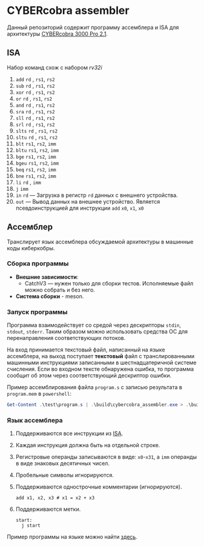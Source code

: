 # CYBERcobra assembler

Данный репозиторий содержит программу ассемблера и ISA для архитектуры [CYBERcobra 3000 Pro 2.1](https://github.com/MPSU/APS/tree/master/Labs/04.%20Primitive%20programmable%20device).

## ISA

Набор команд схож с набором *rv32i*

  1.  `add`  `rd` , `rs1`, `rs2`
  1.  `sub`  `rd` , `rs1`, `rs2`
  1.  `xor`  `rd` , `rs1`, `rs2`
  1.  `or`   `rd` , `rs1`, `rs2`
  1.  `and`  `rd` , `rs1`, `rs2`
  1.  `sra`  `rd` , `rs1`, `rs2`
  1.  `sll`  `rd` , `rs1`, `rs2`
  1.  `srl`  `rd` , `rs1`, `rs2`
  1.  `slts` `rd` , `rs1`, `rs2`
  1.  `sltu` `rd` , `rs1`, `rs2`
  1.  `blt`  `rs1`, `rs2`, `imm`
  1.  `bltu` `rs1`, `rs2`, `imm`
  1.  `bge`  `rs1`, `rs2`, `imm`
  1.  `bgeu` `rs1`, `rs2`, `imm`
  1.  `beq`  `rs1`, `rs2`, `imm`
  1.  `bne`  `rs1`, `rs2`, `imm`
  1.  `li`   `rd` , `imm`
  1.  `j`    `imm`
  1.  `in`   `rd` — Загрузка в регистр `rd` данных с внешнего устройства.
  1.  `out` — Вывод данных на внешнее устройство. Является псевдоинструкцией для инструкции `add` `x0`, `x1`, `x0`

## Ассемблер

Транслирует язык ассемблера обсуждаемой архитектуры в машинные коды киберкобры.

### Сборка программы

*   **Внешние зависимости**:
    *   CatchV3 — нужен только для сборки тестов. Исполняемые файл можно собрать и без него.
*   **Система сборки** - meson.

### Запуск программы

Программа взаимодействует со средой через дескрипторы `stdin`, `stdout`, `stderr`. Таким образом можно использовать средства ОС для перенаправления соответствующих потоков.

На вход принимается текстовый файл, написанный на языке ассемблера, на выход поступает **текстовый** файл с транслированными машинными инструкциями записанными в шестнадцатеричной системе счисления. Если во входном тексте обнаружена ошибка, то программа сообщит об этом через соответствующий дескриптор ошибки.

Пример ассемблирования файла `program.s` с записью результата в `program.mem` в `powershell`:

```powershell
Get-Content .\test\program.s | .\build\cybercobra_assembler.exe > .\build\program.mem
```

### Язык ассемблера

1.  Поддерживаются все инструкции из [ISA](#isa).
1.  Каждая инструкция должна быть на отдельной строке.
1.  Регистровые операнды записываются в виде: `x0`-`x31`, а `imm` операнды в виде знаковых десятичных чисел.
1.  Пробельные символы игнорируются.
1.  Поддерживаются однострочные комментарии (игнорируются).

    ```
    add x1, x2, x3 # x1 = x2 + x3
    ```
1.  Поддерживаются метки.

    ```
    start:
      j start
    ```

Пример программы на языке можно найти [здесь](./test/program.s).
